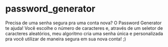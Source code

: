 # password_generator
 Precisa de uma senha segura pra uma conta nova? O Password Generator te ajuda!
 Você escolhe o número de caracteres e, através de um seletor de caracteres aleatórios, meu algoritmo cria uma senha única e personalizada pra você utilizar de maneira segura em sua nova conta! ;)
